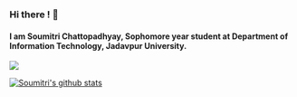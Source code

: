 ### Hi there ! 👋

#### I am Soumitri Chattopadhyay, Sophomore year student at Department of Information Technology, Jadavpur University. 

<!--
**soumitri2001/soumitri2001** is a ✨ _special_ ✨ repository because its `README.md` (this file) appears on your GitHub profile.

Here are some ideas to get you started:

- 🔭 I’m currently working on ...
- 🌱 I’m currently learning ...
- 👯 I’m looking to collaborate on ...
- 🤔 I’m looking for help with ...
- 💬 Ask me about ...
- 📫 How to reach me: ...
- 😄 Pronouns: ...
- ⚡ Fun fact: ...
-->

<a href="https://github.com/soumitri2001">
  <img align="center" src="https://github-readme-stats.vercel.app/api/top-langs/?username=soumitri2001&theme=dracula&langs_count=4" />
</a>

[![Soumitri's github stats](https://github-readme-stats.vercel.app/api?username=soumitri2001&theme=dracula)](https://github.com/soumitri2001/github-readme-stats)
